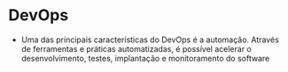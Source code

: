 # DevOps

- Uma das principais características do DevOps é a automação. Através de ferramentas e práticas
automatizadas, é possível acelerar o desenvolvimento, testes, implantação e monitoramento do
software

